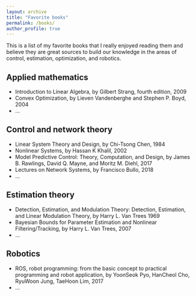 ```yaml
---
layout: archive
title: "Favorite books"
permalink: /books/
author_profile: true
---
```


This is a list of my favorite books that I really enjoyed reading them and believe they are great sources to build our knowledge in the areas of control, estimation, optimization, and robotics.

## Applied mathematics

-  Introduction to Linear Algebra, by Gilbert Strang, fourth edition, 2009
-  Convex Optimization, by Lieven Vandenberghe and Stephen P. Boyd, 2004 
-  ...

## Control and network theory

-  Linear System Theory and Design, by Chi-Tsong Chen, 1984
-  Nonlinear Systems, by Hassan K Khalil, 2002
-  Model Predictive Control: Theory, Computation, and Design, by James B. Rawlings, David Q. Mayne, and Moritz M. Diehl, 2017
-  Lectures on Network Systems, by Francisco Bullo, 2018
-  ...

## Estimation theory

-  Detection, Estimation, and Modulation Theory: Detection, Estimation, and Linear Modulation Theory, by Harry L. Van Trees 1969
-  Bayesian Bounds for Parameter Estimation and Nonlinear Filtering/Tracking, by Harry L. Van Trees, 2007
-  ...
## Robotics

-  ROS, robot programming: from the basic concept to practical programming and robot application, by YoonSeok Pyo, HanCheol Cho, RyuWoon Jung, TaeHoon Lim, 2017
-  ...
